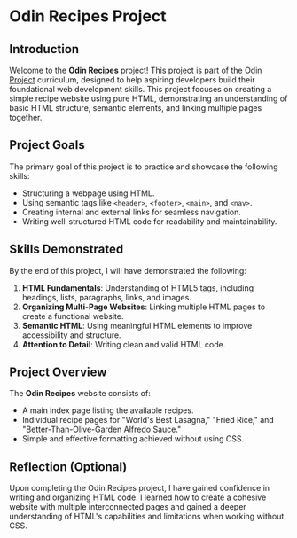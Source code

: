 # Odin Recipes Project

## Introduction

Welcome to the **Odin Recipes** project! This project is part of the [Odin Project](https://www.theodinproject.com/) curriculum, designed to help aspiring developers build their foundational web development skills. This project focuses on creating a simple recipe website using pure HTML, demonstrating an understanding of basic HTML structure, semantic elements, and linking multiple pages together.

## Project Goals

The primary goal of this project is to practice and showcase the following skills:
- Structuring a webpage using HTML.
- Using semantic tags like `<header>`, `<footer>`, `<main>`, and `<nav>`.
- Creating internal and external links for seamless navigation.
- Writing well-structured HTML code for readability and maintainability.

## Skills Demonstrated

By the end of this project, I will have demonstrated the following:
1. **HTML Fundamentals**: Understanding of HTML5 tags, including headings, lists, paragraphs, links, and images.
2. **Organizing Multi-Page Websites**: Linking multiple HTML pages to create a functional website.
3. **Semantic HTML**: Using meaningful HTML elements to improve accessibility and structure.
4. **Attention to Detail**: Writing clean and valid HTML code.

## Project Overview

The **Odin Recipes** website consists of:
- A main index page listing the available recipes.
- Individual recipe pages for "World's Best Lasagna," "Fried Rice," and "Better-Than-Olive-Garden Alfredo Sauce."
- Simple and effective formatting achieved without using CSS.

## Reflection (Optional)

Upon completing the Odin Recipes project, I have gained confidence in writing and organizing HTML code. I learned how to create a cohesive website with multiple interconnected pages and gained a deeper understanding of HTML's capabilities and limitations when working without CSS.



